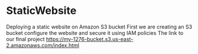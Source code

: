 # StaticWebsite
Deploying  a static website on Amazon S3 bucket
First we are creating an S3 bucket configure the website and secure it using IAM policies
The link to our final project
https://my-1276-bucket.s3.us-east-2.amazonaws.com/index.html
